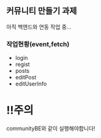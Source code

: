 ## 커뮤니티 만들기 과제<br>
아직 백엔드와 연동 작업 중...

### 작업현황(event,fetch)<br>
- login
- regist
- posts
- editPost
- editUserInfo

# ‼️주의<br>
communityBE와 같이 실행해야합니다!